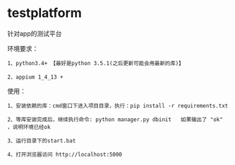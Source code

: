 # testplatform
针对app的测试平台


环境要求：

	1、python3.4+ 【最好是python 3.5.1(之后更新可能会用最新的库)】

	2、appium 1_4_13 +

使用：

    1、安装依赖的库：cmd窗口下进入项目目录，执行：pip install -r requirements.txt

	2、等库安装完成后，继续执行命令: python manager.py dbinit   如果输出了 "ok" ，说明环境已经ok

	3、运行目录下的start.bat

	4、打开浏览器访问 http://localhost:5000